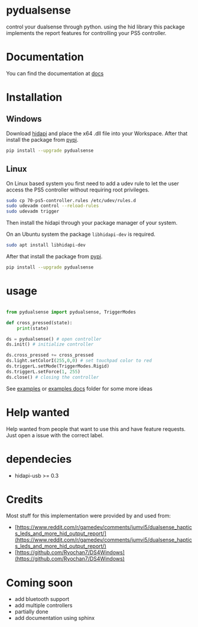 # pydualsense
control your dualsense through python. using the hid library this package implements the report features for controlling your PS5 controller.

# Documentation

You can find the documentation at [docs](https://flok.github.io/pydualsense/)

# Installation


## Windows 
Download [hidapi](https://github.com/libusb/hidapi/releases) and place the x64 .dll file into your Workspace. After that install the package from [pypi](https://pypi.org/project/pydualsense/). 

```bash
pip install --upgrade pydualsense
```

## Linux

On Linux based system you first need to add a udev rule to let the user access the PS5 controller without requiring root privileges.

```bash
sudo cp 70-ps5-controller.rules /etc/udev/rules.d
sudo udevadm control --reload-rules
sudo udevadm trigger
```

Then install the hidapi through your package manager of your system.

On an Ubuntu system the package ```libhidapi-dev``` is required.

```bash
sudo apt install libhidapi-dev
```

After that install the package from [pypi](https://pypi.org/project/pydualsense/). 

```bash
pip install --upgrade pydualsense
```

# usage

```python

from pydualsense import pydualsense, TriggerModes

def cross_pressed(state):
    print(state)

ds = pydualsense() # open controller
ds.init() # initialize controller

ds.cross_pressed += cross_pressed
ds.light.setColorI(255,0,0) # set touchpad color to red
ds.triggerL.setMode(TriggerModes.Rigid)
ds.triggerL.setForce(1, 255)
ds.close() # closing the controller
```

See [examples](https://github.com/flok/pydualsense/tree/master/examples) or [examples docs](https://flok.github.io/pydualsense/examples.html) folder for some more ideas

# Help wanted

Help wanted from people that want to use this and have feature requests. Just open a issue with the correct label.

# dependecies

- hidapi-usb >= 0.3

# Credits


Most stuff for this implementation were provided by and used from:


- [https://www.reddit.com/r/gamedev/comments/jumvi5/dualsense_haptics_leds_and_more_hid_output_report/](https://www.reddit.com/r/gamedev/comments/jumvi5/dualsense_haptics_leds_and_more_hid_output_report/)
- [https://github.com/Ryochan7/DS4Windows](https://github.com/Ryochan7/DS4Windows)

# Coming soon

- add bluetooth support
- add multiple controllers
- partially done
- add documentation using sphinx
